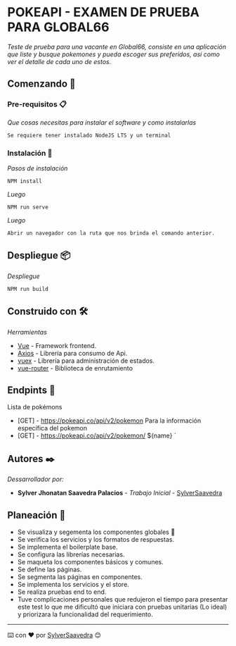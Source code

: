 # POKEAPI - EXAMEN DE PRUEBA PARA GLOBAL66

_Teste de prueba para una vacante en Global66, consiste en una aplicación que liste y busque pokemones y pueda escoger sus preferidos, así como ver el detalle de cada uno de estos._

## Comenzando 🚀

### Pre-requisitos 📋

_Que cosas necesitas para instalar el software y como instalarlas_

```
Se requiere tener instalado NodeJS LTS y un terminal
```

### Instalación 🔧

_Pasos de instalación_

```
NPM install
```

_Luego_

```
NPM run serve
```

_Luego_

```
Abrir un navegador con la ruta que nos brinda el comando anterior.
```

## Despliegue 📦

_Despliegue_

```
NPM run build
```

## Construido con 🛠️

_Herramientas_

- [Vue](https://cli.vuejs.org/) - Framework frontend.
- [Axios](https://axios-http.com/docs/intro) - Librería para consumo de Api.
- [vuex](https://vuex.vuejs.org/) - Librería para administración de estados.
- [vue-router](https://rometools.github.io/rome/) - Biblioteca de enrutamiento

## Endpints 📖

Lista de pokémons

- [GET] - https://pokeapi.co/api/v2/pokemon
  Para la información específica del pokemon
- [GET] - https://pokeapi.co/api/v2/pokemon/ ́\${name} ́

## Autores ✒️

_Dessarrollador por:_

- **Sylver Jhonatan Saavedra Palacios** - _Trabajo Inicial_ - [SylverSaavedra](https://github.com/SylverSaavedra)

## Planeación 🎁

- Se visualiza y segementa los componentes globales 📢
- Se verifica los servicios y los formatos de respuestas.
- Se implementa el boilerplate base.
- Se configura las librerías necesarias.
- Se maqueta los componentes básicos y comunes.
- Se define las páginas.
- Se segmenta las páginas en componentes.
- Se implementa los servicios y el store.
- Se realiza pruebas end to end.
- Tuve complicaciones personales que redujeron el tiempo para presentar este test lo que me dificultó que iniciara con pruebas unitarias (Lo ideal) y priorizara la funcionalidad del requerimiento.

---

⌨️ con ❤️ por [SylverSaavedra](https://github.com/SylverSaavedra) 😊
